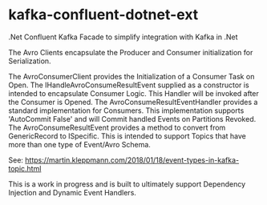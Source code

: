 # kafka-confluent-dotnet-ext
.Net Confluent Kafka Facade to simplify integration with Kafka in .Net 

The Avro Clients encapsulate the Producer and Consumer initialization for Serialization. 

The AvroConsumerClient provides the Initialization of a Consumer Task on Open.  The IHandleAvroConsumeResultEvent supplied as a constructor is intended to encapsulate Consumer Logic.  This Handler will be invoked after the Consumer is Opened.
The AvroConsumeResultEventHandler provides a standard implementation for Consumers.  This implementation supports 'AutoCommit False' and will Commit handled Events on Partitions Revoked.
The AvroConsumeResultEvent provides a method to convert from GenericRecord to ISpecific.  This is intended to support Topics that have more than one type of Event/Avro Schema.

See: https://martin.kleppmann.com/2018/01/18/event-types-in-kafka-topic.html

This is a work in progress and is built to ultimately support Dependency Injection and Dynamic Event Handlers.
